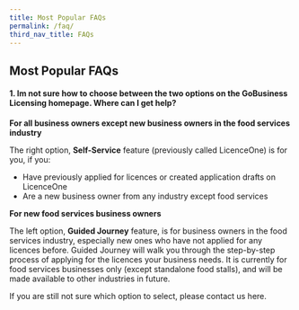 ```yaml
---
title: Most Popular FAQs
permalink: /faq/
third_nav_title: FAQs
---
```


## Most Popular FAQs

#### 1. Im not sure how to choose between the two options on the GoBusiness Licensing homepage. Where can I get help?

**For all business owners except new business owners in the food services industry**

The right option, **Self-Service** feature (previously called LicenceOne) is for you, if you:
- Have previously applied for licences or created application drafts on LicenceOne
- Are a new business owner from any industry except food services 

**For new food services business owners**

The left option, **Guided Journey** feature, is for business owners in the food services industry, especially new ones who have not applied for any licences before. Guided Journey will walk you through the step-by-step process of applying for the licences your business needs. It is currently for food services businesses only (except standalone food stalls), and will be made available to other industries in future. 

If you are still not sure which option to select, please contact us here.